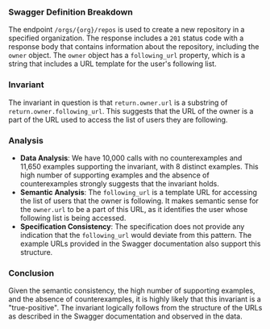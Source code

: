 ### Swagger Definition Breakdown
The endpoint `/orgs/{org}/repos` is used to create a new repository in a specified organization. The response includes a `201` status code with a response body that contains information about the repository, including the `owner` object. The `owner` object has a `following_url` property, which is a string that includes a URL template for the user's following list.

### Invariant
The invariant in question is that `return.owner.url` is a substring of `return.owner.following_url`. This suggests that the URL of the owner is a part of the URL used to access the list of users they are following.

### Analysis
- **Data Analysis**: We have 10,000 calls with no counterexamples and 11,650 examples supporting the invariant, with 8 distinct examples. This high number of supporting examples and the absence of counterexamples strongly suggests that the invariant holds.
- **Semantic Analysis**: The `following_url` is a template URL for accessing the list of users that the owner is following. It makes semantic sense for the `owner.url` to be a part of this URL, as it identifies the user whose following list is being accessed.
- **Specification Consistency**: The specification does not provide any indication that the `following_url` would deviate from this pattern. The example URLs provided in the Swagger documentation also support this structure.

### Conclusion
Given the semantic consistency, the high number of supporting examples, and the absence of counterexamples, it is highly likely that this invariant is a "true-positive". The invariant logically follows from the structure of the URLs as described in the Swagger documentation and observed in the data.
